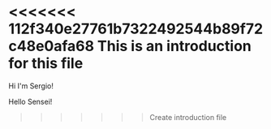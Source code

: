 <<<<<<< 112f340e27761b7322492544b89f72c48e0afa68
This is an introduction for this file
=======
Hi I'm Sergio!

Hello Sensei!
>>>>>>> Create introduction file
